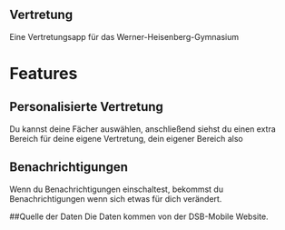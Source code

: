 ## Vertretung
Eine Vertretungsapp für das Werner-Heisenberg-Gymnasium
# Features
## Personalisierte Vertretung
Du kannst deine Fächer auswählen, anschließend siehst du einen extra Bereich für deine eigene Vertretung, dein eigener Bereich also

## Benachrichtigungen
Wenn du Benachrichtigungen einschaltest, bekommst du Benachrichtigungen wenn sich etwas für dich verändert.

##Quelle der Daten
Die Daten kommen von der DSB-Mobile Website.
